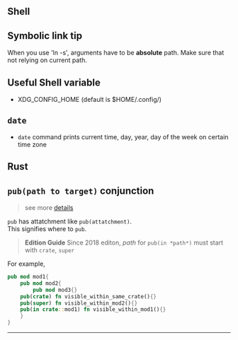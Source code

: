 Shell
---

## Symbolic link tip

When you use 'ln -s', arguments have to be **absolute** path. Make sure that not relying on current path.

## Useful Shell variable
- XDG_CONFIG_HOME (default is $HOME/.config/)

## `date`
- `date` command prints current time, day, year, day of the week on certain time zone
 

Rust
---

## `pub(path to target)` conjunction

>see more [details](https://doc.rust-lang.org/reference/visibility-and-privacy.html#pubin-path-pubcrate-pubsuper-and-pubself)

`pub` has attatchment like `pub(attatchment)`.  
This signifies where to `pub`. 

>**Edition Guide**
>Since 2018 editon, *path* for `pub(in *path*)` must start with `crate`, `super`

For example,

```rust
pub mod mod1{
	pub mod mod2{
		pub mod mod3{}
    pub(crate) fn visible_within_same_crate(){}
    pub(super) fn visible_within_mod2(){}
    pub(in crate::mod1) fn visible_within_mod1(){}
	}
}
```

---
